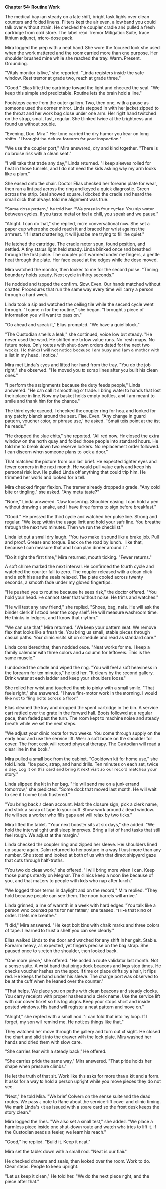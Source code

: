 **Chapter 54: Routine Work**

The medical bay ran steady on a late shift, bright task lights over clean counters and folded linens. Filters kept the air even, a low band you could talk over without strain. He checked the coupler cradle and pulled a fresh cartridge from cold store. The label read Tremor Mitigation Suite, trace lithium adjunct, micro-dose pack.

Mira logged the prep with a neat hand. She wore the focused look she used when the work mattered and the room carried more than one purpose. Her shoulder brushed mine while she reached the tray. Warm. Present. Grounding.

"Vitals monitor is live," she reported. "Linda registers inside the safe window. Rest tremor at grade two, reach at grade three."

"Good." Elias lifted the cartridge toward the light and checked the seal. "We keep this simple and predictable. Routine lets the brain hold a line."

Footsteps came from the outer gallery. Two, then one, with a pause as someone used the corner mirror. Linda stepped in with her jacket zipped to the throat and her work bag close under one arm. Her right hand twitched on the strap, small, fast, regular. She blinked twice at the brightness and found us without trouble.

"Evening, Doc. Mira." Her tone carried the dry humor you hear on long shifts. "I brought the deluxe forearm for your inspection."

"We use the coupler port," Mira answered, dry and kind together. "There is no bruise risk with a clean seat."

"I will take that trade any day," Linda returned. "I keep sleeves rolled for heat in those tunnels, and I do not need the kids asking why my arm looks like a plum."

She eased onto the chair. Doctor Elias checked her forearm plate for wear, then ran a lint pad across the ring and keyed a quick diagnostic. Green across the strip. Seal showed square. I docked the cradle and heard the small click that always told me alignment was true.

"Same dose pattern," he told her. "We press in four cycles. You sip water between cycles. If you taste metal or feel a chill, you speak and we pause."

"Alright. I can do that," she replied, more conversational now. She set a paper cup where she could reach it and braced her wrist against the armrest. "If I start chattering, it will just be me trying to fill the quiet."

He latched the cartridge. The cradle motor spun, found position, and settled. A tiny status light held steady. Linda blinked once and breathed through the first pulse. The coupler port warmed under my fingers, a gentle heat through the plate. Her face eased at the edges while the dose moved.

Mira watched the monitor, then looked to me for the second pulse. "Timing boundary holds steady. Next cycle in thirty seconds."

He nodded and tapped the confirm. Slow. Even. Our hands matched without chatter. Procedures that run the same way every time will carry a person through a hard week.

Linda took a sip and watched the ceiling tile while the second cycle went through. "I came in for the routine," she began. "I brought a piece of information you will want to pass on."

"Go ahead and speak it," Elias prompted. "We have a quiet block."

"The Custodian smells a leak," she continued, voice low but steady. "He never used the word. He shifted me to low value runs. No fresh maps. No future notes. Only routes with shut-down orders dated for the next two weeks. He thinks I will not notice because I am busy and I am a mother with a list in my head. I notice."

Mira met Linda's eyes and lifted her hand from the tray. "You do the job right," she observed. "He moved you to scrap lines after you built his clean ones."

"I perform the assignments because the duty feeds people," Linda answered. "He can call it smoothing or trade. I bring water to hands that lost their place in line. Now my basket holds empty bottles, and I am meant to smile and thank him for the chance."

The third cycle queued. I checked the coupler ring for heat and looked for any patchy blanch around the seat. Fine. Even. "Any change in guard pattern, voucher color, or phrase use," he asked. "Small tells point at the list he reads."

"He dropped the blue chits," she reported. "All red now. He closed the extra window on the north quay and folded those people into standard hours. He told me to break down two reserve lockers. No replacement order followed. I can discern when someone plans to lock a door."

That matched the picture from our last brief. He expected tighter eyes and fewer corners in the next month. He would pull value early and keep his personal risk low. He pulled Linda off anything that could trip him. He trimmed her world and looked for a tell.

Mira checked finger flexion. The tremor already dropped a grade. "Any cold bite or tingling," she asked. "Any metal taste?"

"None," Linda answered. "Jaw loosening. Shoulder easing. I can hold a pen without drawing a snake, and I have three forms to sign before breakfast."

"Good." He pressed the third cycle and watched her pulse line. Strong and regular. "We keep within the usage limit and hold your safe line. You breathe through the next two minutes. Then we run the checklist."

Linda let out a small dry laugh. "You two make it sound like a brake job. Pull and proof. Grease and torque. Back on the road by lunch. I like that, because I can measure that and I can plan dinner around it."

"Do it right the first time," Mira returned, mouth ticking. "Fewer returns."

A soft chime marked the next interval. He confirmed the fourth cycle and watched the counter fall to zero. The coupler released with a clean click and a soft hiss as the seals relaxed. The plate cooled across twenty seconds, a smooth fade under my gloved fingertips.

"He pushed you to routine because he sees risk," the doctor offered. "You hold your head. He cannot steer that without noise. He trims and watches."

"He will test any new friend," she replied. "Shoes, bag, nails. He will ask the binder clerk if I stood near the copy shelf. He will measure washroom time. He thinks in ledgers, and I know that rhythm."

"We can use that," Mira returned. "We keep your pattern neat. We remove flex that looks like a fresh tie. You bring us small, stable pieces through casual paths. Your clinic visits sit on schedule and read as standard care."

Linda considered that, then nodded once. "Neat works for me. I keep a family calendar with three colors and a column for leftovers. This is the same muscle."

I undocked the cradle and wiped the ring. "You will feel a soft heaviness in the forearm for ten minutes," he told her. "It clears by the second gallery. Drink water at each ladder and keep your shoulders loose."

She rolled her wrist and touched thumb to pinky with a small smile. "That feels right," she answered. "I have fine-motor work in the morning. I would like not to fling bolts across a floor."

Elias cleaned the tray and dropped the spent cartridge in the bin. A service cart rattled over the grate in the forward hall. Boots followed at a regular pace, then faded past the turn. The room kept to machine noise and steady breath while we set the next steps.

"We adjust your clinic route for two weeks. You come through supply on the early hour and use the service lift. Wear a soft brace on the shoulder for cover. The front desk will record physical therapy. The Custodian will read a clear line in the book."

Mira pulled a small box from the cabinet. "Cooldown kit for home use," she told Linda. "Ice pack, strap, and hand drills. Ten minutes on each set, twice a day. Log it on this card and bring it next visit so our record matches your story."

Linda slipped the kit in her bag. "He will send me on a junk errand tomorrow," she predicted. "Some dock that moved last month. He will wait to see if I come back flustered."

"You bring back a clean account. Mark the closure sign, pick a clerk name, and stick a scrap of tape to your cuff. Show work around a dead window. He will see a worker who fills gaps and will relax by two ticks."

Mira lifted the tablet. "Your next booster sits at six days," she added. "We hold the interval tight until sleep improves. Bring a list of hand tasks that still feel rough. We adjust at the margin."

Linda checked the coupler ring and zipped her sleeve. Her shoulders lined up square again. Calm returned to her posture in a way I trust more than any number. She stood and looked at both of us with that direct shipyard gaze that cuts through half-truths.

"You two do clean work," she offered. "I will bring more when I can. Keep those pumps steady on Megnar. The clinics keep a noon line because of you, and that matters to people with kids who nap after lunch."

"We logged those terms in daylight and on the record," Mira replied. "They hold because people can see them. The noon barrels will arrive."

Linda grinned, a line of warmth in a week with hard edges. "You talk like a person who counted parts for her father," she teased. "I like that kind of order. It lets me breathe."

"I did," Mira answered. "He kept bolt bins with chalk marks and three colors of tape. I learned to trust a shelf you can see clearly."

Elias walked Linda to the door and watched for any shift in her gait. Stable. Forearm heavy, as expected, yet fingers precise on the bag strap. She paused once to stretch the shoulder, then looked back.

"One more piece," she offered. "He added a route validator last month. Not a sense suite. A wrist band that pings dock beacons and logs stop times. He checks voucher hashes on the spot. If time or place drifts by a hair, it flips red. He keeps the band under his sleeve. The charge port was observed to be at the cuff when he leaned over the counter."

"That helps. We place you on paths with clean beacons and steady clocks. You carry receipts with proper hashes and a clerk name. Use the service lift with our cover ticket so his log aligns. Keep your stops short and inside posted windows. His band will register a neat pattern and move on."

"Alright," she replied with a small nod. "I can fold that into my loop. If I forget, my son will remind me. He notices things like that."

They watched her move through the gallery and turn out of sight. He closed the chart and slid it into the drawer with the lock plate. Mira washed her hands and dried them with slow care.

"She carries fear with a steady back," He offered.

"She carries pride the same way," Mira answered. "That pride holds her shape when pressure climbs."

He let the truth of that sit. Work like this asks for more than a kit and a form. It asks for a way to hold a person upright while you move pieces they do not see.

"Next," he told Mira. "We brief Colvern on the sense suite and the dead routes. We pass a note to Rane about the service-lift cover and clinic timing. We mark Linda's kit as issued with a spare card so the front desk keeps the story clean."

Mira logged the lines. "We also set a small test," she added. "We place a harmless piece inside one shut-down route and watch who tries to lift it. If the Custodian sends a feeler, we learn his reach."

"Good," he replied. "Build it. Keep it neat."

Mira set the tablet down with a small nod. "Neat is our flair."

He checked drawers and seals, then looked over the room. Work to do. Clear steps. People to keep upright.

"Let us keep it clean," He told her. "We do the next piece right, and the piece after that."
